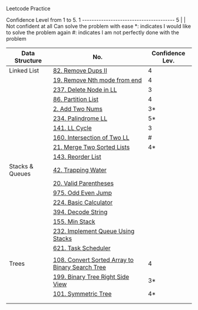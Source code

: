  Leetcode Practice 


Confidence Level from 1 to 5.
1 --------------------------------------- 5
|                                         |
Not confident at all                 Can solve the problem with ease 
\*: indicates I would like to solve the problem again 
\#: indicates I am not perfectly done with the problem 


| Data Structure | No. | Confidence Lev. |  
|----------------|-----|-----------------|
| Linked List | [82. Remove Dups II](https://github.com/Haabibi/algorithm_practice/blob/master/LeetCode/82.py) | 4 | 
|             | [19. Remove Nth mode from end](https://github.com/Haabibi/algorithm_practice/blob/master/LeetCode/19.py) | 4 |
|             | [237. Delete Node in LL](https://github.com/Haabibi/algorithm_practice/blob/master/LeetCode/237.py) | 3 | 
|             | [86. Partition List](https://github.com/Haabibi/algorithm_practice/blob/master/LeetCode/86.py) | 4 | 
|             | [2. Add Two Nums](https://github.com/Haabibi/algorithm_practice/blob/master/LeetCode/2.py) | 3\* | 
|             | [234. Palindrome LL](https://github.com/haabibi/algorithm_practice/blob/master/LeetCode/234.py) | 5\* | 
|             | [141. LL Cycle](https://github.com/haabibi/algorithm_practice/blob/master/LeetCode/141.py) | 3 | 
|             | [160. Intersection of Two LL](https://github.com/haabibi/algorithm_practice/blob/master/LeetCode/160.py) | \# |
|             | [21. Merge Two Sorted Lists](http://github.com/haabibi/algorithm_practice/blob/master/LeetCode/21.py) | 4\* | 
|             | [143. Reorder List](http://github.com/haabibi/algorithm_practice/blob/master/LeetCode/143.py) | | 
| Stacks & Queues | [42. Trapping Water]() | | 
|             | [20. Valid Parentheses]() | | 
|             | [975. Odd Even Jump]() | | 
|             | [224. Basic Calculator]() | | 
|             | [394. Decode String]() | | 
|             | [155. Min Stack]() | | 
|             | [232. Implement Queue Using Stacks]() | | 
|             | [621. Task Scheduler]() | | 
|             | []() | | 
|Trees        | [108. Convert Sorted Array to Binary Search Tree](http://github.com/haabibi/algorithm_practice/blob/master/LeetCode/108.py) | 4 | 
|             | [199. Binary Tree Right Side View](http://github.com/haabibi/algorithm_practice/blob/master/LeetCode/199.py) | 3\* | 
|             | [101. Symmetric Tree](http://github.com/haabibi/algorithm_practice/blob/master/LeetCode/101.py) | 4\* | 
|             | []() | | 
|             | []() | | 

